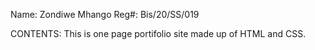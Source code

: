 Name: Zondiwe Mhango
Reg#: Bis/20/SS/019

CONTENTS:
This is one page portifolio site made up of HTML and CSS.
